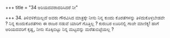 +++
title = "34 ಅರಿಯದವರಾದರಿಸಿದರೆ ನೀ"

+++
34. ತಿಳಿವಳಿಕೆಯಿಲ್ಲದೆ ಅವರು ಗೌರವಿಸಿದ ಮಾತ್ರಕ್ಕೇ ನೀನು ನಿನ್ನ ಕುಂದು ಕೊರತೆಗಳನ್ನು ತಿಳಿದುಕೊಳ್ಳಬೇಡವೇ ?  ನಿನ್ನ ಕುಂದುಕೊರತೆಗಳು ಈ ರಾಜರ ನಡುವೆ ಯಾರಿಗೆ ಗೊತ್ತಿಲ್ಲ ? ಕುರುಬರ ಊರಿನಲ್ಲಿ ಗಾಜೇ ಮಾಣಿಕ್ಯ! ಹಾಗೆ ಅರಿಯದವರಿಗೆ ಕೃಷ್ಣ, ನೀನು ಸೊಕ್ಕಿಬಿಟ್ಟು ನಿನ್ನ ಮಟ್ಟವನ್ನು ಮರೆತುಬಿಟ್ಟೆಯಲ್ಲ ?